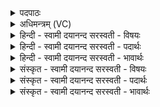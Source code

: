 <details><summary>पदपाठः</summary>

हि॒र॒ण्य॒ग॒र्भ इति॑ हिरण्यऽग॒र्भः। सम्। अ॒व॒र्त्त॒त॒। अग्रे॑। भू॒तस्य॑। जा॒तः। पतिः॑। एकः॑। आ॒सी॒त्। सः। दा॒धा॒र॒। पृ॒थि॒वीम्। द्याम्। उ॒त। इ॒माम्। कस्मै॑। दे॒वाय॑। ह॒विषा॑। वि॒धे॒म॒। १।
</details>

<details><summary>अधिमन्त्रम् (VC)</summary>

- परमेश्वरो देवता
- प्रजापतिर्ऋषिः
- त्रिष्टुप्
- धैवतः
</details>

<details><summary>हिन्दी - स्वामी दयानन्द सरस्वती  - विषयः</summary>

अब तेईसवें अध्याय का आरम्भ है, उसके प्रथम मन्त्र में ईश्वर क्या करता है, इस विषय को कहा है ॥
</details>

<details><summary>हिन्दी - स्वामी दयानन्द सरस्वती  - पदार्थः</summary>

पदार्थान्वयभाषाः -  हे मनुष्यो ! जो (भूतस्य) उत्पन्न कार्यरूप जगत् के (अग्रे) पहिले (हिरण्यगर्भः) सूर्य, चन्द्र, तारे आदि ज्योति गर्भरूप जिसके भीतर हैं, वह सूर्य आदि कारणरूप पदार्थों में गर्भ के समान व्यापक स्तुति करने योग्य (समवर्त्तत) अच्छे प्रकार वर्त्तमान और इस सब जगत् का (एकः) एक ही (जातः) प्रसिद्ध (पतिः) पालना करनेहारा (आसीत्) होता है (सः) वह (इमाम्) इस (पृथिवीम्) विस्तारयुक्त पृथिवी (उत) और (द्याम्) सूर्य आदि लोकों को रचके इनको (दाधार) तीनों काल में धारण करता है, उस (कस्मै) सुखस्वरूप (देवाय) सुख देनेहारे परमात्मा के लिये जैसे हम लोग (हविषा) सर्वस्व दान करके उस की (विधेम) परिचर्या सेवा करें, वैसे तुम भी किया करो ॥१ ॥
</details>

<details><summary>हिन्दी - स्वामी दयानन्द सरस्वती  - भावार्थः</summary>

भावार्थभाषाः -  इस मन्त्र में वाचकलुप्तोपमालङ्कार है। जब सृष्टि प्रलय को प्राप्त होकर प्रकृति में स्थिर होती है और फिर उत्पन्न होती है, उस के आगे जो एक जागता हुआ परमात्मा वर्त्तमान रहता है, तब सब जीव मूर्छा सी पाये हुए होते हैं। वह कल्प के अन्त में प्रकाशरहित पृथिवी आदि सृष्टि तथा प्रकाशसहित सूर्य आदि लोकों की सृष्टि का विधान, धारण और सब जीवों के कर्मों के अनुकूल जन्म देकर सब के निर्वाह के लिये सब पदार्थों का विधान करता है, वही सब को उपासना करने योग्य देव है, यह जानना चाहिये ॥१ ॥
</details>

<details><summary>संस्कृत - स्वामी दयानन्द सरस्वती  - विषयः</summary>

अथेश्वरः किं करोतीत्याह ॥
</details>

<details><summary>संस्कृत - स्वामी दयानन्द सरस्वती  - पदार्थः</summary>

पदार्थान्वयभाषाः -  हे मनुष्याः ! यो भूतस्य जगतोऽग्रे हिरण्यगर्भः समवर्त्तताऽस्य सर्वस्यैको जातः पतिरासीत् स इमां पृथिवीमुत द्यां दाधार तस्मै कस्मै देवाय यथा वयं हविषा विधेम तथा यूयमपि विधत्त ॥१ ॥
</details>

<details><summary>संस्कृत - स्वामी दयानन्द सरस्वती  - भावार्थः</summary>

भावार्थभाषाः -  अत्र वाचकलुप्तोपमालङ्कारः। यदा सृष्टिः प्रलयं गत्वा प्रकृतिस्था भवति, पुनरुत्पद्यते तस्या अग्रे य एकः परमात्मा जाग्रन् सन् भवति, तदानीं सर्वे जीवा मूर्छिता इव भवन्ति। स कल्पान्ते प्रकाशरहितां पृथिव्यादिरूपां प्रकाशसहितां सूर्यादिलोकप्रभृति सृष्टिं विधाय धृत्वा सर्वेषां कर्मानुकूलतया जन्मानि दत्त्वा सर्वेषां निर्वाहाय सर्वान् पदार्थान् विधत्ते, स एव सर्वैरुपासनीयो देवोऽस्तीति वेद्यम् ॥१ ॥
</details>